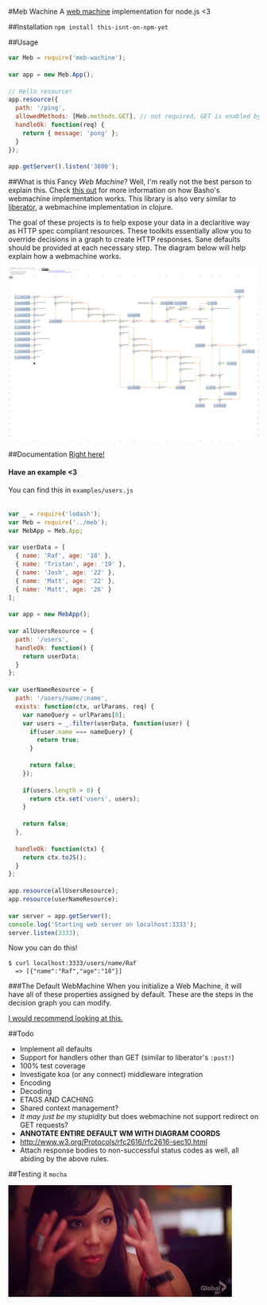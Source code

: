 #Meb Wachine
A [web machine](https://github.com/basho/webmachine/wiki) implementation
for node.js <3


##Installation
`npm install this-isnt-on-npm-yet`


##Usage

```javascript
var Meb = require('meb-wachine');

var app = new Meb.App();

// Hello resource!
app.resource({
  path: '/ping',
  allowedMethods: [Meb.methods.GET], // not required, GET is enabled by default
  handleOk: function(req) {
    return { message: 'pong' };
  }
});

app.getServer().listen('3800');
```



##What is this Fancy *Web Machine*?
Well, I'm really not the best person to explain this. Check
[this out](https://github.com/basho/webmachine/wiki) for more
information on how Basho's webmachine implementation works.
This library is also very similar to
[liberator](http://clojure-liberator.github.io/liberator/),
a webmachine implementation in clojure.


The goal of these projects is to help expose your data in a
declaritive way as HTTP spec compliant resources.
These toolkits essentially allow you to override decisions
in a graph to create HTTP responses. Sane defaults should be
provided at each necessary step. The diagram below will help
explain how a webmachine works.

![flo chart](https://raw.githubusercontent.com/rafkhan/meb-wachine/master/diagram.png)


##Documentation
[Right here!](http://rafkhan.github.io/meb-wachine/Meb.html)

#### Have an example <3

You can find this in `examples/users.js`

```javascript

var _ = require('lodash');
var Meb = require('../meb');
var MebApp = Meb.App;

var userData = [
  { name: 'Raf', age: '18' },
  { name: 'Tristan', age: '19' },
  { name: 'Josh', age: '22' },
  { name: 'Matt', age: '22' },
  { name: 'Matt', age: '26' }
];

var app = new MebApp();

var allUsersResource = {
  path: '/users',
  handleOk: function() {
    return userData;
  } 
};

var userNameResource = {
  path: '/users/name/:name',
  exists: function(ctx, urlParams, req) {
    var nameQuery = urlParams[0];
    var users = _.filter(userData, function(user) {
      if(user.name === nameQuery) {
        return true;
      }

      return false;
    });

    if(users.length > 0) {
      return ctx.set('users', users);
    }

    return false;
  },

  handleOk: function(ctx) {
    return ctx.toJS();
  }
};

app.resource(allUsersResource);
app.resource(userNameResource);

var server = app.getServer();
console.log('Starting web server on localhost:3333');
server.listen(3333);
```

Now you can do this!

```
$ curl localhost:3333/users/name/Raf
  => [{"name":"Raf","age":"18"}]
```

###The Default WebMachine
When you initialize a Web Machine, it will have all of these properties
assigned by default. These are the steps in the decision graph you can
modify.


[I would recommend looking at this.](http://rafkhan.github.io/meb-wachine/module-defaultWM.html)


##Todo
- Implement all defaults
- Support for handlers other than GET (similar to liberator's `:post!`)
- 100% test coverage
- Investigate koa (or any connect) middleware integration
- Encoding
- Decoding
- ETAGS AND CACHING
- Shared context management?
- *It may just be my stupidity* but does webmachine not support
  redirect on GET requests?
- **ANNOTATE ENTIRE DEFAULT WM WITH DIAGRAM COORDS**
- http://www.w3.org/Protocols/rfc2616/rfc2616-sec10.html
- Attach response bodies to non-successful status codes as well, all abiding
  by the above rules.

##Testing it
`mocha`

![ayy](https://raw.githubusercontent.com/rafkhan/meb-wachine/master/boom.gif)


